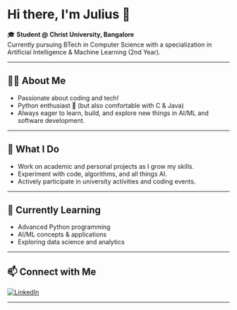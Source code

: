 # Hi there, I'm Julius 👋

🎓 **Student @ Christ University, Bangalore**  
Currently pursuing BTech in Computer Science with a specialization in Artificial Intelligence & Machine Learning (2nd Year).

---

## 👨‍💻 About Me

- Passionate about coding and tech!
- Python enthusiast 🐍 (but also comfortable with C & Java)
- Always eager to learn, build, and explore new things in AI/ML and software development.

---

## 🚀 What I Do

- Work on academic and personal projects as I grow my skills.
- Experiment with code, algorithms, and all things AI.
- Actively participate in university activities and coding events.

---

## 🌱 Currently Learning

- Advanced Python programming
- AI/ML concepts & applications
- Exploring data science and analytics

---

## 📫 Connect with Me

[![LinkedIn](https://img.shields.io/badge/LinkedIn-blue?logo=linkedin&logoColor=white)](https://www.linkedin.com/in/julius-b-thomas-462ba3314)

---

<!--
**JuliusDude/JuliusDude** is a ✨ _special_ ✨ repository because its `README.md` (this file) appears on your GitHub profile.
-->
